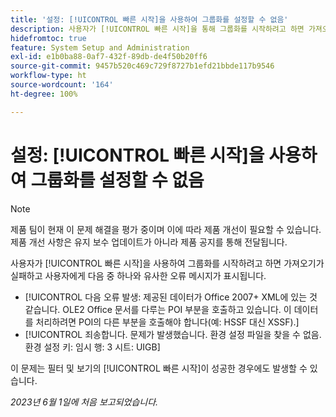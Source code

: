 ```yaml
---
title: '설정: [!UICONTROL 빠른 시작]을 사용하여 그룹화를 설정할 수 없음'
description: 사용자가 [!UICONTROL 빠른 시작]을 통해 그룹화를 시작하려고 하면 가져오기가 실패하고 사용자에게 오류 메시지가 표시됩니다.
hidefromtoc: true
feature: System Setup and Administration
exl-id: e1b0ba88-0af7-432f-89db-de4f50b20ff6
source-git-commit: 9457b520c469c729f8727b1efd21bbde117b9546
workflow-type: ht
source-wordcount: '164'
ht-degree: 100%

---
```


# 설정: [!UICONTROL 빠른 시작]을 사용하여 그룹화를 설정할 수 없음

>[!NOTE]
>
>제품 팀이 현재 이 문제 해결을 평가 중이며 이에 따라 제품 개선이 필요할 수 있습니다. 제품 개선 사항은 유지 보수 업데이트가 아니라 제품 공지를 통해 전달됩니다.

사용자가 [!UICONTROL 빠른 시작]을 사용하여 그룹화를 시작하려고 하면 가져오기가 실패하고 사용자에게 다음 중 하나와 유사한 오류 메시지가 표시됩니다.

* [!UICONTROL 다음 오류 발생: 제공된 데이터가 Office 2007+ XML에 있는 것 같습니다. OLE2 Office 문서를 다루는 POI 부분을 호출하고 있습니다. 이 데이터를 처리하려면 POI의 다른 부분을 호출해야 합니다(예: HSSF 대신 XSSF).]
* [!UICONTROL 죄송합니다. 문제가 발생했습니다. 환경 설정 파일을 찾을 수 없음. 환경 설정 키: 임시 행: 3 시트: UIGB]

이 문제는 필터 및 보기의 [!UICONTROL 빠른 시작]이 성공한 경우에도 발생할 수 있습니다.

_2023년 6월 1일에 처음 보고되었습니다._
